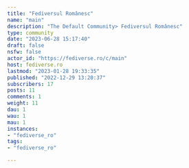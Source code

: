 ```yaml
---
title: "Fediversul Românesc" 
name: "main"
description: "The Default Community> Fediversul Românesc"
type: community
date: "2023-06-28 15:17:40"
draft: false
nsfw: false
actor_id: "https://fediverse.ro/c/main"
host: fediverse.ro
lastmod: "2023-01-28 19:33:35"
published: "2022-12-29 13:20:37"
subscribers: 17
posts: 11
comments: 1
weight: 11
dau: 1
wau: 1
mau: 1
instances:
- "fediverse_ro"
tags: 
- "fediverse_ro"

---
```

